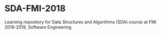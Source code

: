 # SDA-FMI-2018
Learning repository for Data Structures and Algorithms (SDA) course at FMI 2018-2019, Software Engineering
